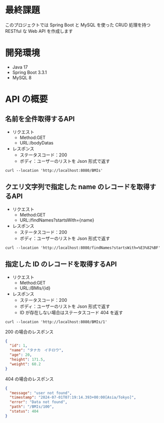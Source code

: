 # 最終課題

このプロジェクトでは Spring Boot と MySQL を使った CRUD 処理を持つ RESTful な Web API を作成します

# 開発環境

- Java 17
- Spring Boot 3.3.1
- MySQL 8

# API の概要

## 名前を全件取得するAPI

- リクエスト
    - Method:GET
    - URL:/bodyDatas
- レスポンス
    - ステータスコード：200
    - ボディ：ユーザーのリストを Json 形式で返す

```curl
curl --location 'http://localhost:8080/BMIs'
```

## クエリ文字列で指定した name のレコードを取得するAPI

- リクエスト
    - Method:GET
    - URL:/findNames?startsWith={name}
- レスポンス
    - ステータスコード：200
    - ボディ：ユーザーのリストを Json 形式で返す

```curl
curl --location 'http://localhost:8080/findNames?startsWith=%E3%82%BF'
```

## 指定した ID のレコードを取得するAPI

- リクエスト
    - Method:GET
    - URL:/BMIs/{id}
- レスポンス
    - ステータスコード：200
    - ボディ：ユーザーのリストを Json 形式で返す
    - ID が存在しない場合はステータスコード 404 を返す

```curl
curl --location 'http://localhost:8080/BMIs/1'
```

200 の場合のレスポンス

```json
{
  "id": 1,
  "name": "タナカ　イチロウ",
  "age": 20,
  "height": 171.5,
  "weight": 60.2
}
```

404 の場合のレスポンス

```json
{
  "message": "user not found",
  "timestamp": "2024-07-01T07:19:14.393+00:00[Asia/Tokyo]",
  "error": "Data not found",
  "path": "/BMIs/100",
  "status": 404
}
```

